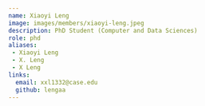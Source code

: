 ```yaml
---
name: Xiaoyi Leng
image: images/members/xiaoyi-leng.jpeg
description: PhD Student (Computer and Data Sciences)
role: phd
aliases:
 - Xiaoyi Leng
 - X. Leng
 - X Leng
links:
  email: xxl1332@case.edu
  github: lengaa
---
```


